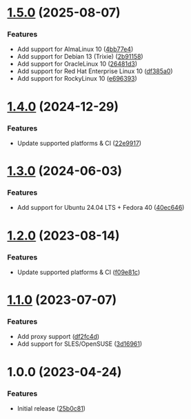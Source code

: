 # [1.5.0](https://github.com/de-it-krachten/ansible-role-kubectl/compare/v1.4.0...v1.5.0) (2025-08-07)


### Features

* Add support for AlmaLinux 10 ([4bb77e4](https://github.com/de-it-krachten/ansible-role-kubectl/commit/4bb77e4870cc618cfa19ebc60914123fec029c8f))
* Add support for Debian 13 (Trixie) ([2b91158](https://github.com/de-it-krachten/ansible-role-kubectl/commit/2b91158a2dbb967ff0f2e2939daf0d16f9fe2564))
* Add support for OracleLinux 10 ([26481d3](https://github.com/de-it-krachten/ansible-role-kubectl/commit/26481d3fb514ea9df125752e92a30de9602d5b19))
* Add support for Red Hat Enterprise Linux 10 ([df385a0](https://github.com/de-it-krachten/ansible-role-kubectl/commit/df385a00d34a2af4cafef6255e8df12646371b2e))
* Add support for RockyLinux 10 ([e696393](https://github.com/de-it-krachten/ansible-role-kubectl/commit/e69639364cda2156029843deb410152507669ac9))

# [1.4.0](https://github.com/de-it-krachten/ansible-role-kubectl/compare/v1.3.0...v1.4.0) (2024-12-29)


### Features

* Update supported platforms & CI ([22e9917](https://github.com/de-it-krachten/ansible-role-kubectl/commit/22e99175249f22a86641d4de244e052340350c19))

# [1.3.0](https://github.com/de-it-krachten/ansible-role-kubectl/compare/v1.2.0...v1.3.0) (2024-06-03)


### Features

* Add support for Ubuntu 24.04 LTS + Fedora 40 ([40ec646](https://github.com/de-it-krachten/ansible-role-kubectl/commit/40ec6467c9d8e194f3a70d5b4679e266c80c6fd9))

# [1.2.0](https://github.com/de-it-krachten/ansible-role-kubectl/compare/v1.1.0...v1.2.0) (2023-08-14)


### Features

* Update supported platforms & CI ([f09e81c](https://github.com/de-it-krachten/ansible-role-kubectl/commit/f09e81cc442bc7b1ba37db2ee45c60b66a922430))

# [1.1.0](https://github.com/de-it-krachten/ansible-role-kubectl/compare/v1.0.0...v1.1.0) (2023-07-07)


### Features

* Add proxy support ([df2fc4d](https://github.com/de-it-krachten/ansible-role-kubectl/commit/df2fc4d3b28709ec82eac115798e2240946ccd39))
* Add support for SLES/OpenSUSE ([3d16961](https://github.com/de-it-krachten/ansible-role-kubectl/commit/3d1696128151b168e5c90086f400b386c04248ee))

# 1.0.0 (2023-04-24)


### Features

* Initial release ([25b0c81](https://github.com/de-it-krachten/ansible-role-kubectl/commit/25b0c813d594a57aaf2c4ff35f405456cd2b905e))
